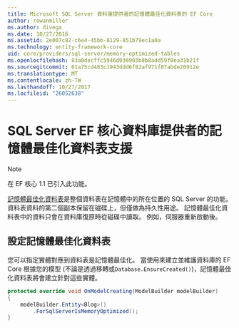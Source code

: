 ```yaml
---
title: Microsoft SQL Server 資料庫提供者的記憶體最佳化資料表的 EF Core
author: rowanmiller
ms.author: divega
ms.date: 10/27/2016
ms.assetid: 2e007c82-c6e4-45bb-8129-851b79ec1a0a
ms.technology: entity-framework-core
uid: core/providers/sql-server/memory-optimized-tables
ms.openlocfilehash: 83a0decffc5946d036903b8b8add59f0ea31b21f
ms.sourcegitcommit: 01a75cd483c1943ddd6f82af971f07abde20912e
ms.translationtype: MT
ms.contentlocale: zh-TW
ms.lasthandoff: 10/27/2017
ms.locfileid: "26052638"
---
```

# <a name="memory-optimized-tables-support-in-sql-server-ef-core-database-provider"></a>SQL Server EF 核心資料庫提供者的記憶體最佳化資料表支援

> [!NOTE]  
>
> 在 EF 核心 1.1 已引入此功能。

[記憶體最佳化資料表](https://docs.microsoft.com/sql/relational-databases/in-memory-oltp/memory-optimized-tables)是整個資料表在記憶體中的所在位置的 SQL Server 的功能。 資料表資料的第二個副本保留在磁碟上，但僅做為持久性用途。 記憶體最佳化資料表中的資料只會在資料庫復原時從磁碟中讀取。 例如，伺服器重新啟動後。

## <a name="configuring-a-memory-optimized-table"></a>設定記憶體最佳化資料表

您可以指定實體對應到資料表是記憶體最佳化。 當使用來建立並維護資料庫的 EF Core 根據您的模型 (不論是透過移轉或`Database.EnsureCreated()`)，記憶體最佳化資料表將會建立針對這些實體。

``` csharp
protected override void OnModelCreating(ModelBuilder modelBuilder)
{
    modelBuilder.Entity<Blog>()
        .ForSqlServerIsMemoryOptimized();
}
```
